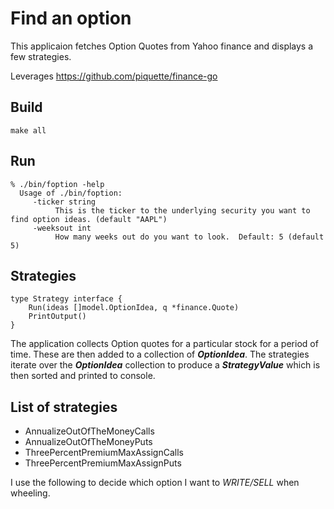 # Find an option

This applicaion fetches Option Quotes from Yahoo finance and displays a few strategies.

Leverages https://github.com/piquette/finance-go

## Build
    make all

## Run
    % ./bin/foption -help       
      Usage of ./bin/foption:
         -ticker string
    	      This is the ticker to the underlying security you want to find option ideas. (default "AAPL")
         -weeksout int
    	      How many weeks out do you want to look.  Default: 5 (default 5)

## Strategies
    type Strategy interface {
	    Run(ideas []model.OptionIdea, q *finance.Quote)
	    PrintOutput()
    }

  The application collects Option quotes for a particular stock for a period of time.  These are then added to a collection of <b><i>OptionIdea</i></b>.  The strategies iterate over the <b><i>OptionIdea</i></b> collection to produce a <b><i>StrategyValue</i></b> which is then sorted and printed to console.

## List of strategies

  * AnnualizeOutOfTheMoneyCalls
  * AnnualizeOutOfTheMoneyPuts
  * ThreePercentPremiumMaxAssignCalls
  * ThreePercentPremiumMaxAssignPuts

I use the following to decide which option I want to <i>WRITE/SELL</i> when wheeling.
